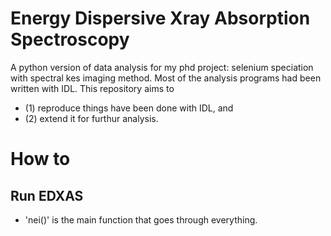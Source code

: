 # Energy Dispersive Xray Absorption Spectroscopy
A python version of data analysis for my phd project: selenium speciation with spectral kes imaging method.
Most of the analysis programs had been written with IDL. This repository aims to 
- (1) reproduce things have been done with IDL, and 
- (2) extend it for furthur analysis.

# How to
## Run EDXAS
- 'nei()' is the main function that goes through everything.
